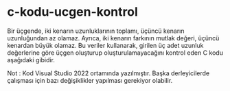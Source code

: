 # c-kodu-ucgen-kontrol

Bir üçgende, iki kenarın uzunluklarının toplamı, üçüncü kenarın uzunluğundan az olamaz. Ayrıca, iki kenarın farkının mutlak değeri, üçüncü kenardan büyük olamaz. Bu veriler kullanarak, girilen üç adet uzunluk değerlerine göre üçgen oluşturup oluşturulamayacağını kontrol eden C kodu aşağıdaki gibidir.

Not : Kod Visual Studio 2022 ortamında yazılmıştır. Başka derleyicilerde çalışması için bazı değişiklikler yapılması gerekiyor olabilir.
